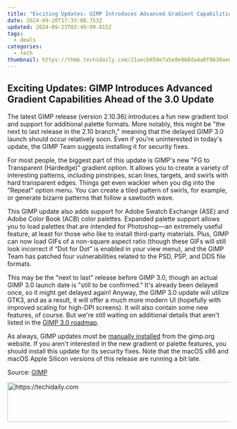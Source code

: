 ```yaml
---
title: "Exciting Updates: GIMP Introduces Advanced Gradient Capabilities Ahead of the 3.0 Update"
date: 2024-09-20T17:33:08.753Z
updated: 2024-09-23T03:49:09.815Z
tags:
  - deals
categories:
  - tech
thumbnail: https://thmb.techidaily.com/21aecb659e7a5e8e968da4a0f8638ae8bdef383eb58685f2674b422f72c9c0b9.jpg
---
```


## Exciting Updates: GIMP Introduces Advanced Gradient Capabilities Ahead of the 3.0 Update

The latest GIMP release (version 2.10.36) introduces a fun new gradient tool and support for additional palette formats. More notably, this might be "the next to last release in the 2.10 branch," meaning that the delayed GIMP 3.0 launch should occur relatively soon. Even if you're uninterested in today's update, the GIMP Team suggests installing it for security fixes.

 For most people, the biggest part of this update is GIMP's new "FG to Transparent (Hardedge)" gradient option. It allows you to create a variety of interesting patterns, including pinstripes, scan lines, targets, and swirls with hard transparent edges. Things get even wackier when you dig into the "Repeat" option menu. You can create a tiled pattern of swirls, for example, or generate bizarre patterns that follow a sawtooth wave.

 This GIMP update also adds support for Adobe Swatch Exchange (ASE) and Adobe Color Book (ACB) color palettes. Expanded palette support allows you to load palettes that are intended for Photoshop—an extremely useful feature, at least for those who like to install third-party materials. Plus, GIMP can now load GIFs of a non-square aspect ratio (though these GIFs will still look incorrect if “Dot for Dot” is enabled in your view menu), and the GIMP Team has patched four vulnerabilities related to the PSD, PSP, and DDS file formats.

 This may be the "next to last" release before GIMP 3.0, though an actual GIMP 3.0 launch date is "still to be confirmed." It's already been delayed once, so it might get delayed again! Anyway, the GIMP 3.0 update will utilize GTK3, and as a result, it will offer a much more modern UI (hopefully with improved scaling for high-DPI screens). It will also contain some new features, of course. But we're still waiting on additional details that aren't listed in the [GIMP 3.0 roadmap](https://developer.gimp.org/core/roadmap/).

 As always, GIMP updates must be [manually installed](http://www.gimp.org/downloads/) from the gimp.org website. If you aren't interested in the new gradient or palette features, you should install this update for its security fixes. Note that the macOS x86 and macOS Apple Silicon versions of this release are running a bit late.

 Source: [GIMP](https://www.gimp.org/news/2023/11/07/gimp-2-10-36-released/#new-gradient-fg-to-transparent-hardedge)

<ins class="adsbygoogle"
     style="display:block"
     data-ad-format="autorelaxed"
     data-ad-client="ca-pub-7571918770474297"
     data-ad-slot="1223367746"></ins>

<ins class="adsbygoogle"
     style="display:block"
     data-ad-client="ca-pub-7571918770474297"
     data-ad-slot="8358498916"
     data-ad-format="auto"
     data-full-width-responsive="true"></ins>



<!-- affiliate ads begin -->
<a href="https://imp.i357552.net/c/5597632/857865/11832" target="_top" id="857865">
  <img src="//a.impactradius-go.com/display-ad/11832-857865" border="0" alt="https://techidaily.com" width="728" height="90"/>
</a>
<img height="0" width="0" src="https://imp.i357552.net/i/5597632/857865/11832" style="position:absolute;visibility:hidden;" border="0" />
<!-- affiliate ads end -->

